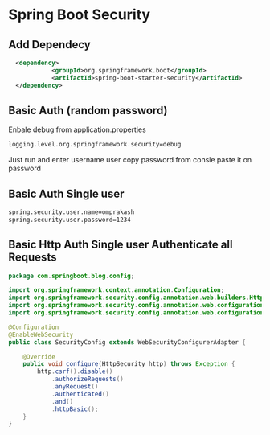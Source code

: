 # Spring Boot Security
## Add Dependecy 
```xml
  <dependency>
            <groupId>org.springframework.boot</groupId>
            <artifactId>spring-boot-starter-security</artifactId>
  </dependency>
```

## Basic Auth (random password)
   Enbale debug from application.properties
   ```xml
   logging.level.org.springframework.security=debug
   ```
   Just run and enter username user
   copy password from consle paste it on password
   
## Basic Auth Single user
 ```xml
spring.security.user.name=omprakash
spring.security.user.password=1234
```
## Basic Http Auth Single user Authenticate all Requests

```java
package com.springboot.blog.config;

import org.springframework.context.annotation.Configuration;
import org.springframework.security.config.annotation.web.builders.HttpSecurity;
import org.springframework.security.config.annotation.web.configuration.EnableWebSecurity;
import org.springframework.security.config.annotation.web.configuration.WebSecurityConfigurerAdapter;

@Configuration
@EnableWebSecurity
public class SecurityConfig extends WebSecurityConfigurerAdapter {

	@Override
	public void configure(HttpSecurity http) throws Exception {
		http.csrf().disable()
		    .authorizeRequests()
		    .anyRequest()
		    .authenticated()
		    .and()
		    .httpBasic();
	}
}

```
